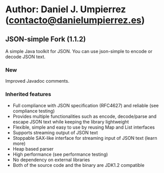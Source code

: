 # Author: Daniel J. Umpierrez (contacto@danielumpierrez.es)
## JSON-simple Fork (1.1.2)
A simple Java toolkit for JSON. You can use json-simple to encode or decode JSON text.
### New
Improved Javadoc comments.
### Inherited features
- Full compliance with JSON specification (RFC4627) and reliable (see compliance testing)
- Provides multiple functionalities such as encode, decode/parse and escape JSON text while keeping the library lightweight
- Flexible, simple and easy to use by reusing Map and List interfaces
- Supports streaming output of JSON text
- Stoppable SAX-like interface for streaming input of JSON text (learn more)
- Heap based parser
- High performance (see performance testing)
- No dependency on external libraries
- Both of the source code and the binary are JDK1.2 compatible
